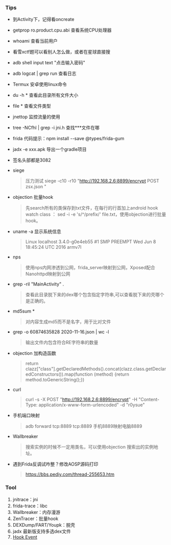 ###  Tips

- 到Activity下，记得看oncreate

- getprop ro.product.cpu.abi 查看系统CPU处理器

- whoami 查看当前用户

- 看雪xctf题可以看别人怎么做，或者在星球直接搜

- adb shell input text  "点击输入密码"

- adb logcat | grep run  查看日志

- Termux  安卓使用linux命令

- du -h *  查看此目录所有文件大小

- file * 查看文件类型

- jnettop 监控流量的使用

- tree -NCfhl | grep -i jni.h 查找***文件在哪

- frida 代码提示：npm install --save @types/frida-gum

- jadx -e xxx.apk  导出一个gradle项目

- 签名头部都是3082

- siege
  > 压力测试  siege -c10 -r10 "http://192.168.2.6:8899/encrypt POST zsx.json " 

- objection 批量hook
  > 先search所有的类保存到txt文件，在每行的行首加上android hook watch class ： sed -i -e 's/^/prefix/' file.txt，使用objection进行批量hook。

- uname -a 显示系统信息
  > Linux localhost 3.4.0-g0e4eb55 #1 SMP PREEMPT Wed Jun 8 18:45:24 UTC 2016 armv7l

- nps  
  > 使用nps内网渗透到公网，frida_server映射到公网，Xposed配合Nanohttpd映射到公网  

- grep -ril "MainActivity" .  
  > 查看此目录脱下来的dex哪个包含指定字符串,可以查看脱下来的壳哪个是正确的。

- md5sum *
  > 对内容生成md5而不是名字，用于比对文件

- grep -o 60874635828   2020-11-16.json | wc -l
  > 输出文件内包含符合RE字符串的数量

- objection 加构造函数
  > return  clazz["class"].getDeclaredMethods().concat(clazz.class.getDeclaredConstructors()).map(function (method) {return method.toGenericString();})

- curl 
  > curl -s -X POST "http://192.168.2.6:8899/encrypt"  -H "Content-Type: application/x-www-form-urlencoded" -d "r0ysue"

- 手机端口映射
  > adb forward tcp:8889 tcp:8889 手机8889映射电脑8889

- Wallbreaker
  > 搜索实例的时候不一定用类名，可以使用objection 搜索出的实例地址。
                 
- 遇到Frida反调试咋整？修改AOSP源码打印
  > https://bbs.pediy.com/thread-255653.htm


### Tool

1. jnitrace：jni  
2. frida-trace：libc
3. Wallbreaker：内存漫游
4. ZenTracer：批量hook  
5. DEXDump/FART/Youpk：脱壳
6. jadx 最新版支持多选dex文件
7. [Hook Event](https://github.com/heyhu/frida-agent-example/blob/master/code/tools/hookEvent.js)
